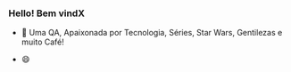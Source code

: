 ### Hello! Bem vindX 


- 🌱 Uma QA, Apaixonada por Tecnologia, Séries, Star Wars, Gentilezas e muito Café!

- 😄

<!--
**hellen-Albuquerque/hellen-Albuquerque** is a ✨ _special_ ✨ repository because its `README.md` (this file) appears on your GitHub profile.

Here are some ideas to get you started:

- 🔭 I’m currently working on ...
- 🌱 I’m currently learning ...
- 👯 I’m looking to collaborate on ...
- 🤔 I’m looking for help with ...
- 💬 Ask me about ...
- 📫 How to reach me: ...
- 😄 Pronouns: ...
- ⚡ Fun fact: ...
-->
